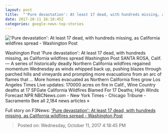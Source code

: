 ```yaml
---
layout: post
title:  "'Pure devastation': At least 17 dead, with hundreds missing, as California wildfires spread - Washington Post"
date: 2017-10-11 16:18:45Z
categories: google-news-top-stories
---
```


!['Pure devastation': At least 17 dead, with hundreds missing, as California wildfires spread - Washington Post](https://www.washingtonpost.com/resizer/efZPcL57AdjHzJL5EE3PfsHodV0=/1484x0/https://arc-anglerfish-washpost-prod-washpost.s3.amazonaws.com/public/6DECOQRTVU5QXJ2AFCX6E5KPBI.jpg)

Washington Post 'Pure devastation': At least 17 dead, with hundreds missing, as California wildfires spread Washington Post SANTA ROSA, Calif. — A series of historically deadly Northern California wildfires regained momentum Wednesday as winds whipped back up, pushing blazes through parched hills and vineyards and prompting more evacuations from an arc of flames that ... More homes evacuated as Northern California fires grow Los Angeles Times Live updates: 170000 acres on fire in Calif., Wine Country deaths at 17 SFGate California Wildfires Blamed For 17 Deaths; High Winds Forecast NPR NBCNews.com - New York Times - Chicago Tribune - Sacramento Bee all 2,184 news articles »


Full story on F3News: ['Pure devastation': At least 17 dead, with hundreds missing, as California wildfires spread - Washington Post](http://www.f3nws.com/n/xHzGDD)

> Posted on: Wednesday, October 11, 2017 4:18:45 PM

